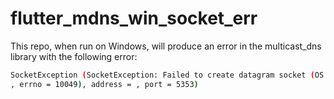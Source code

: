 # flutter_mdns_win_socket_err
This repo, when run on Windows, will produce an error in the multicast_dns library with the following error:

```bash
SocketException (SocketException: Failed to create datagram socket (OS Error: The requested address is not valid in its context.
, errno = 10049), address = , port = 5353)
```
